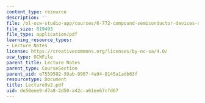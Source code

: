 ```yaml
---
content_type: resource
description: ''
file: /ol-ocw-studio-app/courses/6-772-compound-semiconductor-devices-spring-2003/de50eee9d7a82d50a42ca61ee67cfd67_Lecture9v2.pdf
file_size: 819493
file_type: application/pdf
learning_resource_types:
- Lecture Notes
license: https://creativecommons.org/licenses/by-nc-sa/4.0/
ocw_type: OCWFile
parent_title: Lecture Notes
parent_type: CourseSection
parent_uid: e7559502-39ab-9967-4a94-0145a1adb63f
resourcetype: Document
title: Lecture9v2.pdf
uid: de50eee9-d7a8-2d50-a42c-a61ee67cfd67
---
```

